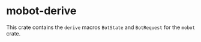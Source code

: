 # mobot-derive

This crate contains the `derive` macros `BotState` and `BotRequest` for
the `mobot` crate.
